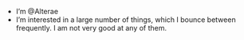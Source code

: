 - I’m @Alterae
- I’m interested in a large number of things, which I bounce between frequently.  I am not very good at any of them.

<!---
Alterae/Alterae is a ✨ special ✨ repository because its `README.md` (this file) appears on your GitHub profile.
You can click the Preview link to take a look at your changes.
--->
